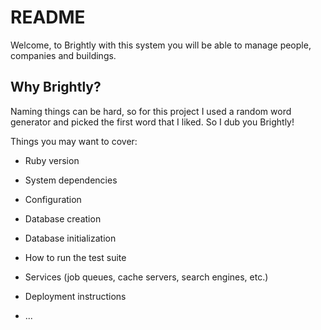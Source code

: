 # README

Welcome, to Brightly with this system you will be able to manage people, companies and buildings.

## Why Brightly?

Naming things can be hard, so for this project I used a random word generator and picked the 
first word that I liked. So I dub you Brightly!

Things you may want to cover:

* Ruby version

* System dependencies

* Configuration

* Database creation

* Database initialization

* How to run the test suite

* Services (job queues, cache servers, search engines, etc.)

* Deployment instructions

* ...
